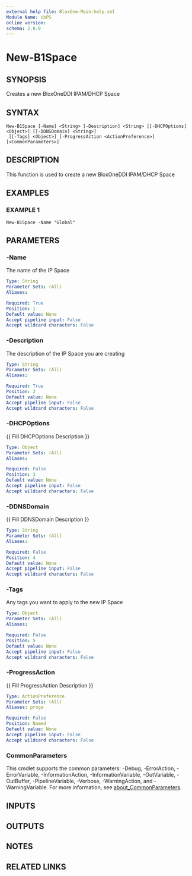 ```yaml
---
external help file: BloxOne-Main-help.xml
Module Name: ibPS
online version:
schema: 2.0.0
---
```


# New-B1Space

## SYNOPSIS
Creates a new BloxOneDDI IPAM/DHCP Space

## SYNTAX

```
New-B1Space [-Name] <String> [-Description] <String> [[-DHCPOptions] <Object>] [[-DDNSDomain] <String>]
 [[-Tags] <Object>] [-ProgressAction <ActionPreference>] [<CommonParameters>]
```

## DESCRIPTION
This function is used to create a new BloxOneDDI IPAM/DHCP Space

## EXAMPLES

### EXAMPLE 1
```
New-B1Space -Name "Global"
```

## PARAMETERS

### -Name
The name of the IP Space

```yaml
Type: String
Parameter Sets: (All)
Aliases:

Required: True
Position: 1
Default value: None
Accept pipeline input: False
Accept wildcard characters: False
```

### -Description
The description of the IP Space you are creating

```yaml
Type: String
Parameter Sets: (All)
Aliases:

Required: True
Position: 2
Default value: None
Accept pipeline input: False
Accept wildcard characters: False
```

### -DHCPOptions
{{ Fill DHCPOptions Description }}

```yaml
Type: Object
Parameter Sets: (All)
Aliases:

Required: False
Position: 3
Default value: None
Accept pipeline input: False
Accept wildcard characters: False
```

### -DDNSDomain
{{ Fill DDNSDomain Description }}

```yaml
Type: String
Parameter Sets: (All)
Aliases:

Required: False
Position: 4
Default value: None
Accept pipeline input: False
Accept wildcard characters: False
```

### -Tags
Any tags you want to apply to the new IP Space

```yaml
Type: Object
Parameter Sets: (All)
Aliases:

Required: False
Position: 5
Default value: None
Accept pipeline input: False
Accept wildcard characters: False
```

### -ProgressAction
{{ Fill ProgressAction Description }}

```yaml
Type: ActionPreference
Parameter Sets: (All)
Aliases: proga

Required: False
Position: Named
Default value: None
Accept pipeline input: False
Accept wildcard characters: False
```

### CommonParameters
This cmdlet supports the common parameters: -Debug, -ErrorAction, -ErrorVariable, -InformationAction, -InformationVariable, -OutVariable, -OutBuffer, -PipelineVariable, -Verbose, -WarningAction, and -WarningVariable. For more information, see [about_CommonParameters](http://go.microsoft.com/fwlink/?LinkID=113216).

## INPUTS

## OUTPUTS

## NOTES

## RELATED LINKS
